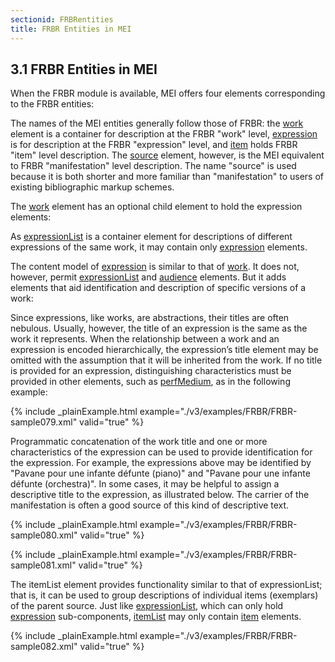 ```yaml
---
sectionid: FRBRentities
title: FRBR Entities in MEI
---
```



<h2 id="FRBRentities">
   <span class="headingNumber">3.1</span>
   <span class="head">FRBR Entities in MEI</span>
</h2>
When the FRBR module is available, MEI offers four elements corresponding to the FRBR
entities:



<span class="specList">
   
   <span class="specDesc"></span>
   
   <span class="specDesc"></span>
   
   <span class="specDesc"></span>
   
   <span class="specDesc"></span>
   
</span>


The names of the MEI entities generally follow those of FRBR: the 
<a class="link_odd_elementSpec" href="/v3/elements/work">work</a>
element is a container for description at the FRBR "work" level, 
<a class="link_odd_elementSpec" href="/v3/elements/expression">expression</a> is for description at the FRBR "expression" level, and 
<a class="link_odd_elementSpec" href="/v3/elements/item">item</a> holds FRBR "item" level description. The 
<a class="link_odd_elementSpec" href="/v3/elements/source">source</a> element,
however, is the MEI equivalent to FRBR "manifestation" level description. The name
"source" is
used because it is both shorter and more familiar than "manifestation" to users of
existing
bibliographic markup schemes.

The 
<a class="link_odd_elementSpec" href="/v3/elements/work">work</a> element has an optional child element to hold the expression
elements:



<span class="specList">
   
   <span class="specDesc"></span>
   
</span>


As 
<a class="link_odd_elementSpec" href="/v3/elements/expressionList">expressionList</a> is a container element for descriptions of different
expressions of the same work, it may contain only 
<a class="link_odd_elementSpec" href="/v3/elements/expression">expression</a>
elements.

The content model of 
<a class="link_odd_elementSpec" href="/v3/elements/expression">expression</a> is similar to that of 
<a class="link_odd_elementSpec" href="/v3/elements/work">work</a>. It does not, however, permit 
<a class="link_odd_elementSpec" href="/v3/elements/expressionList">expressionList</a> and 
<a class="link_odd_elementSpec" href="/v3/elements/audience">audience</a> elements. But it adds elements that aid identification and
description of specific versions of a work:



<span class="specList">
   
   <span class="specDesc"></span>
   
   <span class="specDesc"></span>
   
</span>


Since expressions, like works, are abstractions, their titles are often nebulous.
Usually,
however, the title of an expression is the same as the work it represents. When the
relationship between a work and an expression is encoded hierarchically, the expression’s
title element may be omitted with the assumption that it will be inherited from the
work. If
no title is provided for an expression, distinguishing characteristics must be provided
in
other elements, such as 
<a class="link_odd_elementSpec" href="/v3/elements/perfMedium">perfMedium</a>, as in the following example:


{% include _plainExample.html example="./v3/examples/FRBR/FRBR-sample079.xml" valid="true" %}

Programmatic concatenation of the work title and one or more characteristics of the
expression can be used to provide identification for the expression. For example,
the
expressions above may be identified by "Pavane pour une infante défunte (piano)" and
"Pavane
pour une infante défunte (orchestra)". In some cases, it may be helpful to assign
a
descriptive title to the expression, as illustrated below. The carrier of the manifestation
is
often a good source of this kind of descriptive text.


{% include _plainExample.html example="./v3/examples/FRBR/FRBR-sample080.xml" valid="true" %}


{% include _plainExample.html example="./v3/examples/FRBR/FRBR-sample081.xml" valid="true" %}



<span class="specList">
   
   <span class="specDesc"></span>
   
</span>


The itemList element provides functionality similar to that of expressionList; that
is, it
can be used to group descriptions of individual items (exemplars) of the parent source.
Just
like 
<a class="link_odd_elementSpec" href="/v3/elements/expressionList">expressionList</a>, which can only hold 
<a class="link_odd_elementSpec" href="/v3/elements/expression">expression</a> sub-components, 
<a class="link_odd_elementSpec" href="/v3/elements/itemList">itemList</a> may only contain 
<a class="link_odd_elementSpec" href="/v3/elements/item">item</a> elements.


{% include _plainExample.html example="./v3/examples/FRBR/FRBR-sample082.xml" valid="true" %}

